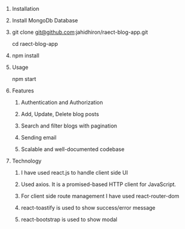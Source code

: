 1. Installation

2. Install MongoDb Database

3. git clone git@github.com:jahidhiron/raect-blog-app.git

   cd raect-blog-app

4. npm install

5. Usage

   npm start

6. Features

   1. Authentication and Authorization

   2. Add, Update, Delete blog posts

   3. Search and filter blogs with pagination

   4. Sending email

   5. Scalable and well-documented codebase

7. Technology

   1. I have used react.js to handle client side UI

   2. Used axios. It is a promised-based HTTP client for JavaScript.

   3. For client side route management I have used react-router-dom

   4. react-toastify is used to show success/error message

   5. react-bootstrap is used to show modal
